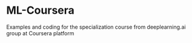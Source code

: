# ML-Coursera
Examples and coding for the specialization course from deeplearning.ai group at Coursera platform
